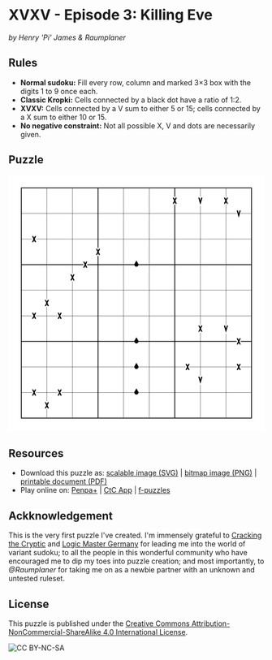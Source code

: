 ﻿# XVXV - Episode 3: Killing Eve
_by Henry 'Pi' James & Raumplaner_

## Rules
- **Normal sudoku:** Fill every row, column and marked 3×3 box with the digits 1 to 9 once each.
- **Classic Kropki:** Cells connected by a black dot have a ratio of 1:2.
- **XVXV:** Cells connected by a V sum to either 5 or 15; cells connected by a X sum to either 10 or 15.
- **No negative constraint:** Not all possible X, V and dots are necessarily given.

## Puzzle
![XVXV - Episode 3: Killing Eve](xvxv_3.svg)

## Resources
- Download this puzzle as: [scalable image (SVG)](xvxv_3.svg) \| [bitmap image (PNG)](xvxv_3.png) \| [printable document (PDF)](xvxv_3.pdf)
- Play online on: [Penpa+](xvxv_3_penpa.html) \| [CtC App](xvxv_3_ctc.html) \| [f-puzzles](xvxv_3_fpuzzles.html)

## Ackknowledgement
This is the very first puzzle I've created. I'm immensely grateful to [Cracking the Cryptic](https://www.youtube.com/c/CrackingTheCryptic) and [Logic Master Germany](https://logic-masters.de/) for leading me into the world of variant sudoku; to all the people in this wonderful community who have encouraged me to dip my toes into puzzle creation; and most importantly, to _@Raumplaner_ for taking me on as a newbie partner with an unknown and untested ruleset.

## License
This puzzle is published under the [Creative Commons Attribution-NonCommercial-ShareAlike 4.0 International License](http://creativecommons.org/licenses/by-nc-sa/4.0/).

![CC BY-NC-SA](https://i.creativecommons.org/l/by-nc-sa/4.0/88x31.png)
